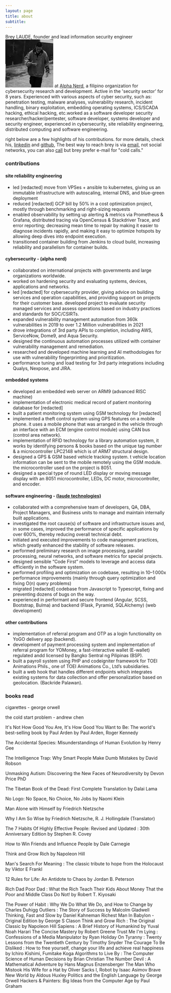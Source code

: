 ```yaml
---
layout: page
title: about
subtitle: 
---
```


Brey LAUDE, founder and lead information security engineer ![brey laude](assets/img/avatar.jpg) at [Alpha Nerd](https://alpha-nerd.com), a filipino organization for cybersecurity research and development. Active in the 'security sector' for 8 years. Experienced with various aspects of cyber security, such as: penetration testing, malware analyses, vulnerability research, incident handling, binary exploitation, embedding operating systems, ICS/SCADA hacking, ethical hacking, etc.worked as a software developer security researcher/hacker/pentester, software developer, systems developer and security engineer, experienced in cybersecurity, site reliability engineering, distributed computing and software engineering.

right below are a few highlights of his contributions. for more details, check his, [linkedin](https://www.linkedin.com/in/blaude/) and [github](https://github.com/breylaude/), The best way to reach brey is via [email](mailto:laude822@gmail.com), not social networks, you can also [call](tel:+639365671353) but brey prefer e-mail for "cold calls."

### contributions

#### site reliability engineering

- led [redacted] move from VPSes + ansible to kubernetes, giving us an immutable infrastructure with autoscaling, internal DNS, and blue-green deployment
- reduced [redacted] GCP bill by 50% in a cost optimization project, mostly through benchmarking and right-sizing requests
- enabled observability by setting up alerting & metrics via Prometheus & Grafana, distributed tracing via OpenCensus & Stackdriver Trace, and error reporting; decreasing mean time to repair by making it easier to diagnose incidents rapidly, and making it easy to optimize hotspots by allowing deep dives into endpoint execution.
- transitioned container building from Jenkins to cloud build, increasing reliability and parallelism for container builds.

#### cybersecurity - (alpha nerd)

- collaborated on international projects with governments and large organizations worldwide.
- worked on hardening security and evaluating systems, devices, applications and networks.
- led [redacted] for cybersecurity provider, giving advice on building services and operation capabilities, and providing support on projects for their customer base. developed project to evaluate security managed services and assess operations based on industry practices and standards for SOC/CSIRTs.
- expanded vulnerability management automation from 360k vulnerabilities in 2019 to over 1.2 Million vulnerabilities in 2021
- drove integrations of 3rd party APIs to completion, including AWS, ServiceNow, Dome9, and Aqua Security.
- designed the continuous automation processes utilized with container vulnerability management and remediation.
- researched and developed machine learning and AI methodologies for use with vulnerability fingerprinting and prioritization.
- performance tuning and load testing for 3rd party integrations including Qualys, Nexpose, and JIRA.

#### embedded systems

- developed an embedded web server on ARM9 (advanced RISC machine)
- implementation of electronic medical record of patient monitoring database for [redacted]
- built a patient monitoring system using GSM technology for [redacted]
- implemented a theft control system using GPS features on a mobile phone. it uses a mobile phone that was arranged in the vehicle through an interface with an ECM (engine control module) using CAN bus (control area network).
- implementation of RFID technology for a library automation system, it works by identifying persons & books based on the unique tag number & a microcontroller LPC2148 which is of ARM7 structural design.
- designed a GPS & GSM based vehicle tracking system. t vehicle location information can be sent to the mobile remotely using the GSM module. the microcontroller used on the project is 8051.
- designed a special type of round LED display or moving message display with an 8051 microcontroller, LEDs, DC motor, microcontroller, and encoder.

#### software engineering - [(laude technologies)](https://laudetechnologies.com)

- collaborated with a comprehensive team of developers, QA, DBA, Project Managers, and Business units to manage and maintain internally built applications.
- investigated the root cause(s) of software and infrastructure issues and, in some cases, improved the performance of specific applications by over 600%, thereby reducing overall technical debt.
- initiated and executed improvements to code management practices, which greatly enhanced the stability of software releases.
- performed preliminary research on image processing, parallel processing, neural networks, and software metrics for special projects.
- designed sensible “Code First” models to leverage and access data efficiently in the software system.
- performed profiling and optimization on codebase, resulting in 10–1 000x performance improvements (mainly through query optimization and fixing O(n) query problems)
- migrated [redacted] codebase from Javascript to Typescript, fixing and preventing dozens of bugs on the way.
- experienced in performant and secure frontend (Angular, SCSS, Bootstrap, Bulma) and backend (Flask, Pyramid, SQLAlchemy) (web development)

#### other contributions

- implementation of referral program and OTP as a login functionality on YoGO delivery app (backend).
- development of payment processing system and implementation of referral program for YOMoney, a fast-interactive wallet (E-wallet) regulated andd licensed by Bangko Sentral ng Pilipinas (BSP).
- built a payroll system using PHP and codeigniter framework for TOEI Animations Phils., one of TOEI Animations Co., Ltd’s subsidiaries.
- built a web hook that handles different endpoints which integrates existing systems for data collection and offer personalization based on geolocation. (Backride Palawan).



### books read
cigarettes - george orwell

the cold start problem - andrew chen

It's Not How Good You Are, It's How Good You Want to Be: The world's best-selling book by Paul Arden by Paul Arden, Roger Kennedy

The Accidental Species: Misunderstandings of Human Evolution by Henry Gee

The Intelligence Trap: Why Smart People Make Dumb Mistakes by David Robson

Unmasking Autism: Discovering the New Faces of Neurodiversity by Devon Price PhD

The Tibetan Book of the Dead: First Complete Translation by Dalai Lama

No Logo: No Space, No Choice, No Jobs by Naomi Klein

Man Alone with Himself by Friedrich Nietzsche

Why I Am So Wise by Friedrich Nietzsche, R. J. Hollingdale (Translator)

The 7 Habits Of Highly Effective People: Revised and Updated : 30th Anniversary Edition by Stephen R. Covey

How to Win Friends and Influence People by Dale Carnegie

Think and Grow Rich by Napoleon Hill

Man's Search For Meaning : The classic tribute to hope from the Holocaust by Viktor E Frankl

12 Rules for Life: An Antidote to Chaos by Jordan B. Peterson

Rich Dad Poor Dad : What the Rich Teach Their Kids About Money That the Poor and Middle Class Do Not! by Robert T. Kiyosaki

The Power of Habit : Why We Do What We Do, and How to Change by Charles Duhigg
Outliers : The Story of Success by Malcolm Gladwell
Thinking, Fast and Slow by Daniel Kahneman
Richest Man In Babylon - Original Edition by George S Clason
Think and Grow Rich : The Original Classic by Napoleon Hill
Sapiens : A Brief History of Humankind by Yuval Noah Harari
The Concise Mastery by Robert Greene
Trust Me I'm Lying : Confessions of a Media Manipulator by Ryan Holiday
On Tyranny : Twenty Lessons from the Twentieth Century by Timothy Snyder
The Courage To Be Disliked : How to free yourself, change your life and achieve real happiness by Ichiro Kishimi, Fumitake Koga
Algorithms to Live By : The Computer Science of Human Decisions by Brian Christian
The Number Devil : A Mathematical Adventure by Hans Magnus Enzensberger
The Man Who Mistook His Wife for a Hat by Oliver Sacks
I, Robot by Isaac Asimov
Brave New World by Aldous Huxley
Politics and the English Language by George Orwell
Hackers & Painters: Big Ideas from the Computer Age by Paul Graham

